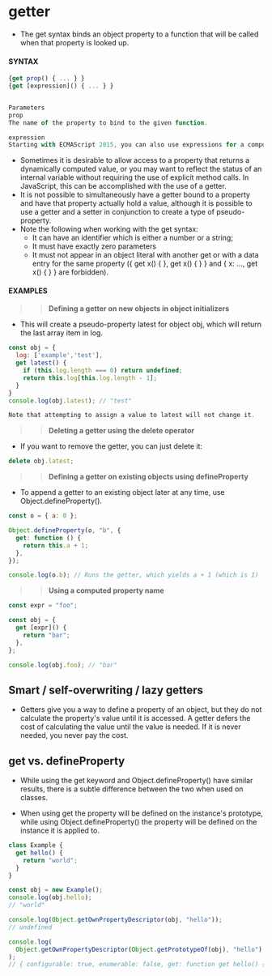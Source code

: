 # getter

- The get syntax binds an object property to a function that will be called when that property is looked up.

#### **SYNTAX**

```js
{get prop() { ... } }
{get [expression]() { ... } }


Parameters
prop
The name of the property to bind to the given function.

expression
Starting with ECMAScript 2015, you can also use expressions for a computed property name to bind to the given function.
```

- Sometimes it is desirable to allow access to a property that returns a dynamically computed value, or you may want to reflect the status of an internal variable without requiring the use of explicit method calls. In JavaScript, this can be accomplished with the use of a getter.
- It is not possible to simultaneously have a getter bound to a property and have that property actually hold a value, although it is possible to use a getter and a setter in conjunction to create a type of pseudo-property.
- Note the following when working with the get syntax:
  - It can have an identifier which is either a number or a string;
  - It must have exactly zero parameters
  - It must not appear in an object literal with another get or with a data entry for the same property ({ get x() { }, get x() { } } and { x: ..., get x() { } } are forbidden).

#### **EXAMPLES**

> > **Defining a getter on new objects in object initializers**

- This will create a pseudo-property latest for object obj, which will return the last array item in log.

```js
const obj = {
  log: ['example','test'],
  get latest() {
    if (this.log.length === 0) return undefined;
    return this.log[this.log.length - 1];
  }
}
console.log(obj.latest); // "test"

Note that attempting to assign a value to latest will not change it.
```

> > **Deleting a getter using the delete operator**

- If you want to remove the getter, you can just delete it:

```js
delete obj.latest;
```

> > **Defining a getter on existing objects using defineProperty**

- To append a getter to an existing object later at any time, use Object.defineProperty().

```js
const o = { a: 0 };

Object.defineProperty(o, "b", {
  get: function () {
    return this.a + 1;
  },
});

console.log(o.b); // Runs the getter, which yields a + 1 (which is 1)
```

> > **Using a computed property name**

```js
const expr = "foo";

const obj = {
  get [expr]() {
    return "bar";
  },
};

console.log(obj.foo); // "bar"
```

## Smart / self-overwriting / lazy getters

- Getters give you a way to define a property of an object, but they do not calculate the property's value until it is accessed. A getter defers the cost of calculating the value until the value is needed. If it is never needed, you never pay the cost.

## get vs. defineProperty

- While using the get keyword and Object.defineProperty() have similar results, there is a subtle difference between the two when used on classes.

- When using get the property will be defined on the instance's prototype, while using Object.defineProperty() the property will be defined on the instance it is applied to.

```js
class Example {
  get hello() {
    return "world";
  }
}

const obj = new Example();
console.log(obj.hello);
// "world"

console.log(Object.getOwnPropertyDescriptor(obj, "hello"));
// undefined

console.log(
  Object.getOwnPropertyDescriptor(Object.getPrototypeOf(obj), "hello")
);
// { configurable: true, enumerable: false, get: function get hello() { return 'world'; }, set: undefined }
```
